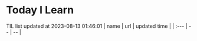 # Today I Learn 
TIL list updated at 2023-08-13 01:46:01
| name | url | updated time |
| :--- | -- | -- |
